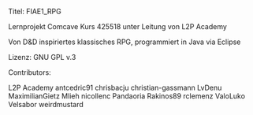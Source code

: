 Titel: FIAE1_RPG

Lernprojekt Comcave Kurs 425518 unter Leitung von L2P Academy

Von D&D inspiriertes klassisches RPG, programmiert in Java via Eclipse

Lizenz: GNU GPL v.3

Contributors:

L2P Academy
antcedric91
chrisbacju
christian-gassmann
LvDenu
MaximilianGietz
Mlieh
nicollenc
Pandaoria
Rakinos89
rclemenz
ValoLuko
Velsabor
weirdmustard

